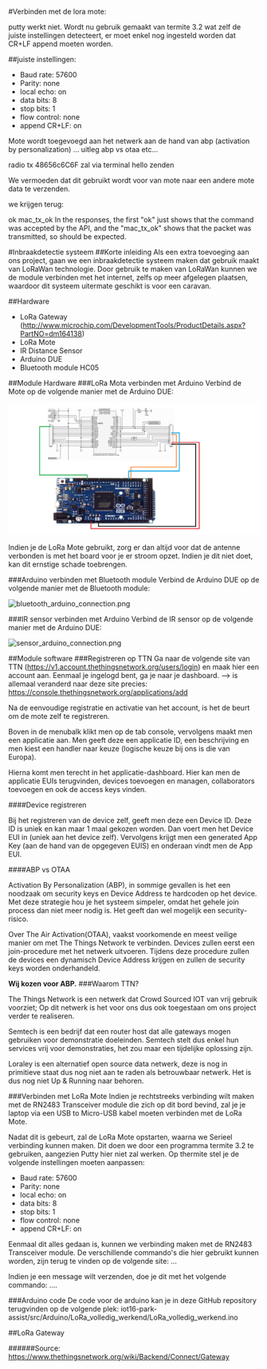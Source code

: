 #Verbinden met de lora mote:

putty werkt niet.
Wordt nu gebruik gemaakt van termite 3.2 wat zelf de juiste instellingen detecteert, er moet enkel nog ingesteld worden dat CR+LF append moeten worden.

##juiste instellingen:
- Baud rate: 57600
- Parity: none
- local echo: on
- data bits: 8
- stop bits: 1
- flow control: none
- append CR+LF: on

Mote wordt toegevoegd aan het netwerk aan de hand van abp (activation by personalization)
... uitleg abp vs otaa etc...

radio tx 48656c6C6F
zal via terminal hello zenden

We vermoeden dat dit gebruikt wordt voor van mote naar een andere mote data te verzenden.

we krijgen terug:

ok 
mac_tx_ok
In the responses, the first "ok" just shows that the command was accepted by the API, and the "mac_tx_ok" shows that the packet was transmitted, so should be expected.

#Inbraakdetectie systeem
##Korte inleiding
Als een extra toevoeging aan ons project, gaan we een inbraakdetectie systeem maken dat gebruik maakt van LoRaWan technologie. Door gebruik te maken van LoRaWan kunnen we de module verbinden met het internet, zelfs op meer afgelegen plaatsen, waardoor dit systeem uitermate geschikt is voor een caravan.

##Hardware
- LoRa Gateway (http://www.microchip.com/DevelopmentTools/ProductDetails.aspx?PartNO=dm164138)
- LoRa Mote
- IR Distance Sensor
- Arduino DUE
- Bluetooth module HC05

##Module Hardware
###LoRa Mota verbinden met Arduino
Verbind de Mote op de volgende manier met de Arduino DUE:

![lora_arduino_connect.png](img/lora_arduino_connect.png)

Indien je de LoRa Mote gebruikt, zorg er dan altijd voor dat de antenne verbonden is met het board voor je er stroom opzet. Indien je dit niet doet, kan dit ernstige schade toebrengen. 

###Arduino verbinden met Bluetooth module
Verbind de Arduino DUE op de volgende manier met de Bluetooth module:

![bluetooth_arduino_connection.png](img/bluetooth_arduino_connection.png)

###IR sensor verbinden met Arduino
Verbind de IR sensor op de volgende manier met de Arduino DUE:

![sensor_arduino_connection.png](img/sensor_arduino_connection.png)

##Module software
###Registreren op TTN
Ga naar de volgende site van TTN (https://v1.account.thethingsnetwork.org/users/login) en maak hier een account aan. Eenmaal je ingelogd bent, ga je naar je dashboard. --> is allemaal veranderd naar deze site precies: https://console.thethingsnetwork.org/applications/add

Na de eenvoudige registratie en activatie van het account, is het de beurt om de mote zelf te registreren.

Boven in de menubalk klikt men op de tab console, vervolgens maakt men een applicatie aan. Men geeft deze een applicatie ID, een beschrijving en men kiest een handler naar keuze (logische keuze bij ons is die van Europa).

Hierna komt men terecht in het applicatie-dashboard. Hier kan men de applicatie EUIs terugvinden, devices toevoegen en managen, collaborators toevoegen en ook de access keys vinden.

####Device registreren

Bij het registreren van de device zelf, geeft men deze een Device ID. Deze ID is uniek en kan maar 1 maal gekozen worden. Dan voert men het Device EUI in (uniek aan het device zelf).
Vervolgens krijgt men een generated App Key (aan de hand van de opgegeven EUIS) en onderaan vindt men de App EUI.


####ABP vs OTAA

Activation By Personalization (ABP), in sommige gevallen is het een noodzaak om security keys en Device Address te hardcoden op het device. Met deze strategie hou je het systeem simpeler, omdat het gehele join process dan niet meer nodig is. Het geeft dan wel mogelijk een security-risico.

Over The Air Activation(OTAA), vaakst voorkomende en meest veilige manier om met The Things Network te verbinden.
Devices zullen eerst een join-procedure met het netwerk uitvoeren. Tijdens deze procedure zullen de devices een dynamisch Device Address krijgen en zullen de security keys worden onderhandeld.


**Wij kozen voor ABP.**
###Waarom TTN?

The Things Network is een netwerk dat Crowd Sourced IOT van vrij gebruik voorziet; Op dit netwerk is het voor ons dus ook toegestaan om ons project verder te realiseren.

Semtech is een bedrijf dat een router host dat alle gateways mogen gebruiken voor demonstratie doeleinden.
Semtech stelt dus enkel hun services vrij voor demonstraties, het zou maar een tijdelijke oplossing zijn.

Loraley is een alternatief open source data netwerk, deze is nog in primitieve staat dus nog niet aan te raden als betrouwbaar netwerk. Het is dus nog niet Up & Running naar behoren.

###Verbinden met LoRa Mote
Indien je rechtstreeks verbinding wilt maken met de RN2483 Transceiver module die zich op dit bord bevind, zal je je laptop via een USB to Micro-USB kabel moeten verbinden met de LoRa Mote.

Nadat dit is gebeurt, zal de LoRa Mote opstarten, waarna we Serieel verbinding kunnen maken. Dit doen we door een programma termite 3.2 te gebruiken, aangezien Putty hier niet zal werken. Op thermite stel je de volgende instellingen moeten aanpassen:

- Baud rate: 57600
- Parity: none
- local echo: on
- data bits: 8
- stop bits: 1
- flow control: none
- append CR+LF: on

Eenmaal dit alles gedaan is, kunnen we verbinding maken met de RN2483 Transceiver module. De verschillende commando's die hier gebruikt kunnen worden, zijn terug te vinden op de volgende site: ...

Indien je een message wilt verzenden, doe je dit met het volgende commando: ....

###Arduino code
De code voor de arduino kan je in deze GitHub repository terugvinden op de volgende plek: iot16-park-assist/src/Arduino/LoRa_volledig_werkend/LoRa_volledig_werkend.ino

##LoRa Gateway



######Source: https://www.thethingsnetwork.org/wiki/Backend/Connect/Gateway


